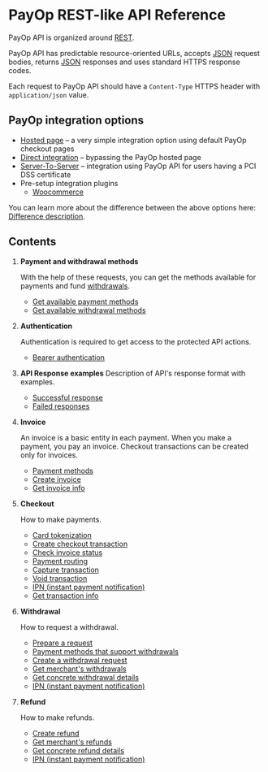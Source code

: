 # PayOp REST-like API Reference

PayOp API is organized around [REST](http://en.wikipedia.org/wiki/Representational_State_Transfer).

PayOp API has predictable resource-oriented URLs, accepts [JSON](http://www.json.org/) request bodies,
returns [JSON](http://www.json.org/) responses and uses standard HTTPS response codes.

Each request to PayOp API should have a `Content-Type` HTTPS header with `application/json` value.

## PayOp integration options
   * [Hosted page](https://github.com/Payop/payop-api-doc/blob/master/Integration/hostedPage.md) – a very simple integration option using default PayOp checkout pages
   * [Direct integration](https://github.com/Payop/payop-api-doc/blob/master/Integration/direct.md) – bypassing the PayOp hosted page
   * [Server-To-Server](https://github.com/Payop/payop-api-doc/blob/master/Integration/serverToServer.md) – integration using PayOp API for users having a PCI DSS certificate
   * Pre-setup integration plugins
      * [Woocommerce](https://github.com/Payop/woocommerce-plugin)

You can learn more about the difference between the above options here: [Difference description](https://github.com/Payop/payop-api-doc/blob/master/Integration/difference.md).

## Contents

1. **Payment and withdrawal methods**
   
   With the help of these requests, you can get the methods available for payments and fund [withdrawals](Withdrawal/withdrawal.md).
   * [Get available payment methods](Invoice/getPaymentMethods.md)
   * [Get available withdrawal methods](Withdrawal/withdrawal.md)
    
1. **Authentication**

   Authentication is required to get access to the protected API actions.

    * [Bearer authentication](Authentication/bearerAuthentication.md)
      
1. **API Response examples**
   Description of API's response format with examples.
   * [Successful response](Response/successResponse.md)
   * [Failed responses](Response/failResponse.md)

1. **Invoice**

   An invoice is a basic entity in each payment. When you make a payment, you pay an invoice. Checkout transactions can be created only for invoices. 
    
    * [Payment methods](Invoice/getPaymentMethods.md)
    * [Create invoice](Invoice/createInvoice.md)
    * [Get invoice info](Invoice/getInvoice.md)
   
1. **Checkout**    

    How to make payments.
   
    * [Card tokenization](Checkout/createCardToken.md)
    * [Create checkout transaction](Checkout/createCheckoutTransaction.md)
    * [Check invoice status](Checkout/checkInvoiceStatus.md)
    * [Payment routing](Checkout/paymentRouting.md)
    * [Capture transaction](Checkout/captureTransaction.md)
    * [Void transaction](Checkout/voidTransaction.md)
    * [IPN (instant payment notification)](Checkout/ipn.md)
    * [Get transaction info](Checkout/getTransaction.md)
    
1. **Withdrawal**

    How to request a withdrawal.
    
    * [Prepare a request](Withdrawal/withdrawal.md)
    * [Payment methods that support withdrawals](Withdrawal/paymentMethods.md)
    * [Create a withdrawal request](Withdrawal/massWithdrawal.md)
    * [Get merchant's withdrawals](Withdrawal/getWithdrawalsList.md)
    * [Get concrete withdrawal details](Withdrawal/getWithdrawal.md)
    * [IPN (instant payment notification)](Withdrawal/withdrawalIpn.md)
   
1. **Refund**
    
    How to make refunds.
    
    * [Create refund](Refund/createRefund.md)
    * [Get merchant's refunds](Refund/getRefundsList.md)
    * [Get concrete refund details](Refund/getRefund.md)
    * [IPN (instant payment notification)](Refund/refundIpn.md)